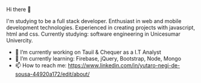 Hi there 👋

I'm studying to be a full stack developer. 
Enthusiast in web and mobile development technologies.
Experienced in creating projects with javascript, html and css. 
Currently studying: software engineering in Unicesumar Univercity.

- 🔭 I’m currently working on Tauil & Chequer as a I.T Analyst
- 🌱 I’m currently learning: Firebase, jQuery, Bootstrap, Node, Mongo
- 📫 How to reach me: https://www.linkedin.com/in/yutaro-negi-de-sousa-44920a172/edit/about/
<!--
**YutaroNegi/YutaroNegi** is a ✨ _special_ ✨ repository because its `README.md` (this file) appears on your GitHub profile.


-->
